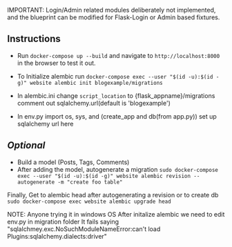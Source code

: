 IMPORTANT: 
Login/Admin related modules deliberately not implemented, and the blueprint can be modified for Flask-Login or Admin based fixtures.
## Instructions
* Run ```docker-compose up --build``` and navigate to ```http://localhost:8000``` in the browser to test it out.

* To Initialize alembic run ```docker-compose exec --user "$(id -u):$(id -g)" website alembic init blogexample/migrations```

* In alembic.ini change ```script_location``` to {flask_appname}/migrations comment out sqlalchemy.url(default is 'blogexample')

* In env.py import os, sys,  and (create_app and db(from app.py))
set up sqlalchemy url here

## *Optional*

 * Build a model (Posts, Tags, Comments)
 * After adding the model, autogenerate a migration ```sudo docker-compose exec --user "$(id -u):$(id -g)" website alembic revision --autogenerate -m "create foo table"```

Finally, Get to alembic head after autogenerating a revision or to create db ```sudo docker-compose exec website alembic upgrade head```

NOTE:
Anyone trying it in windows OS
After initalize alembic we need to edit  env.py  in migration folder 
It fails saying 
"sqlalchmey.exc.NoSuchModuleNameError:can't load Plugins:sqlalchemy.dialects:driver"

